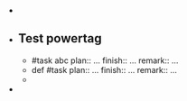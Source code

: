 -
- ## Test powertag
	- #task abc 
	  plan:: ...
	  finish:: ...
	  remark:: ...
	- def #task
	  plan:: ...
	  finish:: ...
	  remark:: ...
	-
-